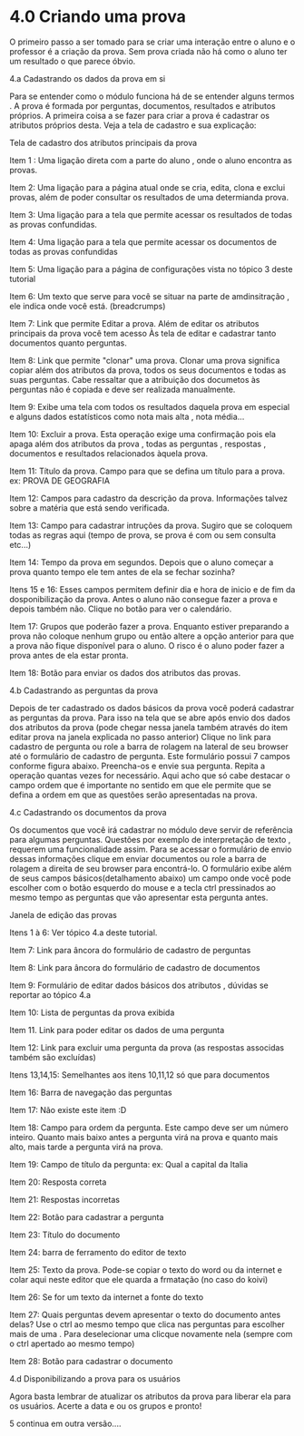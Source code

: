 # 4.0 Criando uma prova

O primeiro passo a ser tomado para se criar uma interação entre o aluno e o professor é a criação da prova. Sem prova criada não há como o aluno ter um resultado o que parece óbvio.

4.a Cadastrando os dados da prova em si

Para se entender como o módulo funciona há de se entender alguns termos . A prova é formada por perguntas, documentos, resultados e atributos próprios. A primeira coisa a se fazer para criar a prova é cadastrar os atributos próprios desta. Veja a tela de cadastro e sua explicação:

Tela de cadastro dos atributos principais da prova

Item 1 : Uma ligação direta com a parte do aluno , onde o aluno encontra as provas.

Item 2: Uma ligação para a página atual onde se cria, edita, clona e exclui provas, além de poder consultar os resultados de uma determianda prova.

Item 3: Uma ligação para a tela que permite acessar os resultados de todas as provas confundidas.

Item 4: Uma ligação para a tela que permite acessar os documentos de todas as provas confundidas

Item 5: Uma ligação para a página de configurações vista no tópico 3 deste tutorial

Item 6: Um texto que serve para você se situar na parte de amdinsitração , ele indica onde você está. (breadcrumps)

Item 7: Link que permite Editar a prova. Além de editar os atributos principais da prova você tem acesso Às tela de editar e cadastrar tanto documentos quanto perguntas.

Item 8: Link que permite "clonar" uma prova. Clonar uma prova significa copiar além dos atributos da prova, todos os seus documentos e todas as suas perguntas. Cabe ressaltar que a atribuição dos documetos às perguntas não é copiada e deve ser realizada manualmente.

Item 9: Exibe uma tela com todos os resultados daquela prova em especial e alguns dados estatísticos como nota mais alta , nota média...

Item 10: Excluir a prova. Esta operação exige uma confirmação pois ela apaga além dos atributos da prova , todas as perguntas , respostas , documentos e resultados relacionados àquela prova.

Item 11: Título da prova. Campo para que se defina um título para a prova. ex: PROVA DE GEOGRAFIA

Item 12: Campos para cadastro da descrição da prova. Informações talvez sobre a matéria que está sendo verificada.

Item 13: Campo para cadastrar intruções da prova. Sugiro que se coloquem todas as regras aqui (tempo de prova, se prova é com ou sem consulta etc...)

Item 14: Tempo da prova em segundos. Depois que o aluno começar a prova quanto tempo ele tem antes de ela se fechar sozinha?

Itens 15 e 16: Esses campos permitem definir dia e hora de inicio e de fim da dosponibilização da prova. Antes o aluno não consegue fazer a prova e depois também não. Clique no botão para ver o calendário.

Item 17: Grupos que poderão fazer a prova. Enquanto estiver preparando a prova não coloque nenhum grupo ou então altere a opção anterior para que a prova não fique disponível para o aluno. O risco é o aluno poder fazer a prova antes de ela estar pronta.

Item 18: Botão para enviar os dados dos atributos das provas.

4.b Cadastrando as perguntas da prova

Depois de ter cadastrado os dados básicos da prova você poderá cadastrar as perguntas da prova. Para isso na tela que se abre após envio dos dados dos atributos da prova (pode chegar nessa janela também através do item editar prova na janela explicada no passo anterior) Clique no link para cadastro de pergunta ou role a barra de rolagem na lateral de seu browser até o formulário de cadastro de pergunta. Este formulário possui 7 campos conforme figura abaixo. Preencha-os e envie sua pergunta. Repita a operação quantas vezes for necessário. Aqui acho que só cabe destacar o campo ordem que é importante no sentido em que ele permite que se defina a ordem em que as questões serão apresentadas na prova.

4.c Cadastrando os documentos da prova

Os documentos que você irá cadastrar no módulo deve servir de referência para algumas perguntas. Questões por exemplo de interpretação de texto , requerem uma funcionalidade assim. Para se acessar o formulário de envio dessas informações clique em enviar documentos ou role a barra de rolagem a direita de seu browser para encontrá-lo. O formulário exibe além de seus campos básicos(detalhamento abaixo) um campo onde você pode escolher com o botão esquerdo do mouse e a tecla ctrl pressinados ao mesmo tempo as perguntas que vão apresentar esta pergunta antes.

Janela de edição das provas

Itens 1 à 6: Ver tópico 4.a deste tutorial.

Item 7: Link para âncora do formulário de cadastro de perguntas

Item 8: Link para âncora do formulário de cadastro de documentos

Item 9: Formulário de editar dados básicos dos atributos , dúvidas se reportar ao tópico 4.a

Item 10: Lista de perguntas da prova exibida

Item 11. Link para poder editar os dados de uma pergunta

Item 12: Link para excluir uma pergunta da prova (as respostas associdas também são excluídas)

Itens 13,14,15: Semelhantes aos itens 10,11,12 só que para documentos

Item 16: Barra de navegação das perguntas

Item 17: Não existe este item :D

Item 18: Campo para ordem da pergunta. Este campo deve ser um número inteiro. Quanto mais baixo antes a pergunta virá na prova e quanto mais alto, mais tarde a pergunta virá na prova.

Item 19: Campo de título da pergunta: ex: Qual a capital da Italia

Item 20: Resposta correta

Item 21: Respostas incorretas

Item 22: Botão para cadastrar a pergunta

Item 23: Título do documento

Item 24: barra de ferramento do editor de texto

Item 25: Texto da prova. Pode-se copiar o texto do word ou da internet e colar aqui neste editor que ele quarda a frmatação (no caso do koivi)

Item 26: Se for um texto da internet a fonte do texto

Item 27: Quais perguntas devem apresentar o texto do documento antes delas? Use o ctrl ao mesmo tempo que clica nas perguntas para escolher mais de uma . Para deselecionar uma clicque novamente nela (sempre com o ctrl apertado ao mesmo tempo)

Item 28: Botão para cadastrar o documento

4.d Disponibilizando a prova para os usuários

Agora basta lembrar de atualizar os atributos da prova para liberar ela para os usuários. Acerte a data e ou os grupos e pronto!

5 continua em outra versão....